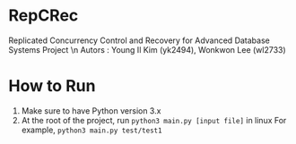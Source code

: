# RepCRec
Replicated Concurrency Control and Recovery for Advanced Database Systems Project \n
Autors : Young Il Kim (yk2494), Wonkwon Lee (wl2733)

# How to Run
1. Make sure to have Python version 3.x
2. At the root of the project, run `python3 main.py [input file]` in linux
   For example, `python3 main.py test/test1`

  
